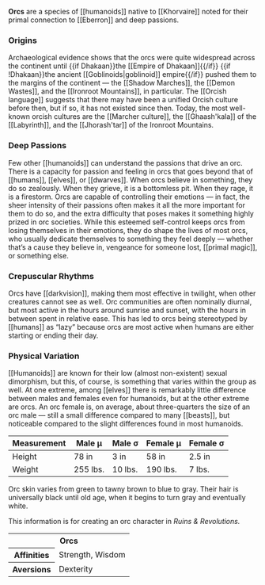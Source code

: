 **Orcs** are a species of [[humanoids]] native
to [[Khorvaire]] noted for their primal
connection to [[Eberron]] and deep passions.

### Origins

Archaeological evidence shows that the orcs
were quite widespread across the continent
until {{if Dhakaan}}the [[Empire of Dhakaan]]{{/if}}
{{if !Dhakaan}}the ancient [[Goblinoids|goblinoid]]
empire{{/if}} pushed them to the margins of the
continent — the [[Shadow Marches]], the
[[Demon Wastes]], and the [[Ironroot Mountains]],
in particular. The [[Orcish language]] suggests
that there may have been a unified Orcish culture
before then, but if so, it has not existed
since then. Today, the most well-known orcish
cultures are the [[Marcher culture]], the
[[Ghaash'kala]] of the [[Labyrinth]], and the
[[Jhorash'tar]] of the Ironroot Mountains.

### Deep Passions

Few other [[humanoids]] can understand the
passions that drive an orc. There is a capacity
for passion and feeling in orcs that goes beyond
that of [[humans]], [[elves]], or [[dwarves]].
When orcs believe in something, they do so
zealously. When they grieve, it is a bottomless
pit. When they rage, it is a firestorm. Orcs are
capable of controlling their emotions — in fact,
the sheer intensity of their passions often
makes it all the more important for them to do
so, and the extra difficulty that poses makes it
something highly prized in orc societies. While
this esteemed self-control keeps orcs from
losing themselves in their emotions, they do
shape the lives of most orcs, who usually dedicate
themselves to something they feel deeply —
whether that’s a cause they believe in, vengeance
for someone lost, [[primal magic]], or something
else.

### Crepuscular Rhythms

Orcs have [[darkvision]], making them most
effective in twilight, when other creatures
cannot see as well. Orc communities are often
nominally diurnal, but most active in the hours
around sunrise and sunset, with the hours in
between spent in relative ease. This has led to
orcs being stereotyped by [[humans]] as “lazy”
because orcs are most active when humans are
either starting or ending their day.

### Physical Variation

[[Humanoids]] are known for their low (almost
non-existent) sexual dimorphism, but this, of
course, is something that varies within the
group as well. At one extreme, among [[elves]]
there is remarkably little difference between
males and females even for humanoids, but at the
other extreme are orcs. An orc female is, on
average, about three-quarters the size of an orc
male — still a small difference compared to many
[[beasts]], but noticeable compared to the slight
differences found in most humanoids.

| Measurement | Male μ   | Male σ  | Female μ | Female σ |
|-------------|----------|---------|----------|----------|
| Height      | 78 in    | 3 in    | 58 in    | 2.5 in   |
| Weight      | 255 lbs. | 10 lbs. | 190 lbs. | 7 lbs.   |

Orc skin varies from green to tawny brown to
blue to gray. Their hair is universally black
until old age, when it begins to turn gray and
eventually white.

<section class="rnr">
<p>This information is for creating an orc
character in <em>Ruins &amp; Revolutions.</em></p>
<table class="rnr-species"><tbody>
<tr><th colspan="2">Orcs</th></tr>
<tr><th>Affinities</th><td>Strength, Wisdom</td></tr>
<tr><th>Aversions</th><td>Dexterity</td></tr>
</tbody></table>
</section>